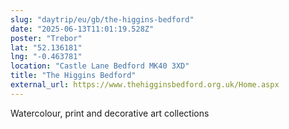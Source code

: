 ```yaml
---
slug: "daytrip/eu/gb/the-higgins-bedford"
date: "2025-06-13T11:01:19.528Z"
poster: "Trebor"
lat: "52.136181"
lng: "-0.463781"
location: "Castle Lane Bedford MK40 3XD"
title: "The Higgins Bedford"
external_url: https://www.thehigginsbedford.org.uk/Home.aspx
---
```

Watercolour, print and decorative art collections 
